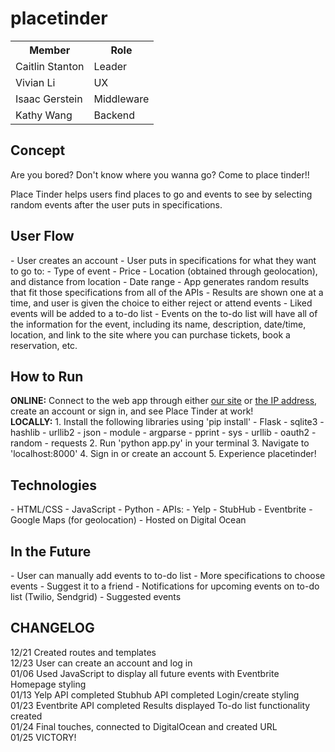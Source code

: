 <h1>placetinder</h1>

<table>
<tr><th>Member</th><th>Role</th></tr>
<tr><td>Caitlin Stanton</td><td>Leader</td></tr>
<tr><td>Vivian Li</td><td>UX</td></tr>
<tr><td>Isaac Gerstein</td><td>Middleware</td></tr> 
<tr><td>Kathy Wang</td><td>Backend</td></tr> 
</table>

<h2>Concept</h2>
<p>Are you bored? Don't know where you wanna go? Come to place tinder!!</p>
<p>Place Tinder helps users find places to go and events to see by selecting random events after the user puts in specifications.</p>

<h2>User Flow</h2>
- User creates an account
- User puts in specifications for what they want to go to:
  - Type of event
  - Price
  - Location (obtained through geolocation), and distance from location
  - Date range
- App generates random results that fit those specifications from all of the APIs
- Results are shown one at a time, and user is given the choice to either reject or attend events
  - Liked events will be added to a to-do list
- Events on the to-do list will have all of the information for the event, including its name, description, date/time, location, and link to the site where you can purchase tickets, book a reservation, etc.

<h2>How to Run</h2>
<b>ONLINE:</b>
Connect to the web app through either <a href="http://placetinder.mooo.com">our site</a> or <a href="http://162.243.17.138">the IP address</a>, create an account or sign in, and see Place Tinder at work!
<br>
<b>LOCALLY:</b>
1. Install the following libraries using 'pip install'
  - Flask
  - sqlite3
  - hashlib
  - urllib2
  - json
  - module
  - argparse
  - pprint
  - sys
  - urllib
  - oauth2
  - random
  - requests
2. Run 'python app.py' in your terminal
3. Navigate to 'localhost:8000'
4. Sign in or create an account
5. Experience placetinder!

<h2>Technologies</h2>
- HTML/CSS
- JavaScript
- Python
- APIs:
  - Yelp
  - StubHub
  - Eventbrite
  - Google Maps (for geolocation)
- Hosted on Digital Ocean

<h2>In the Future</h2>
- User can manually add events to to-do list
- More specifications to choose events
- Suggest it to a friend
- Notifications for upcoming events on to-do list (Twilio, Sendgrid)
- Suggested events

<h2>CHANGELOG</h2>
12/21
Created routes and templates
<br>
12/23
User can create an account and log in
<br>
01/06
Used JavaScript to display all future events with Eventbrite
Homepage styling
<br>
01/13
Yelp API completed
Stubhub API completed
Login/create styling
<br>
01/23
Eventbrite API completed
Results displayed
To-do list functionality created
<br>
01/24
Final touches, connected to DigitalOcean and created URL
<br>
01/25
VICTORY!
